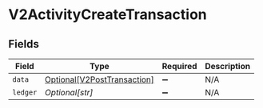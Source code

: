 # V2ActivityCreateTransaction


## Fields

| Field                                                                   | Type                                                                    | Required                                                                | Description                                                             |
| ----------------------------------------------------------------------- | ----------------------------------------------------------------------- | ----------------------------------------------------------------------- | ----------------------------------------------------------------------- |
| `data`                                                                  | [Optional[V2PostTransaction]](../../models/shared/v2posttransaction.md) | :heavy_minus_sign:                                                      | N/A                                                                     |
| `ledger`                                                                | *Optional[str]*                                                         | :heavy_minus_sign:                                                      | N/A                                                                     |